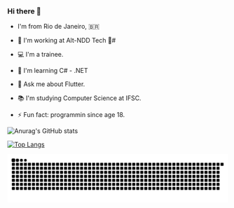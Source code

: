 ### Hi there 👋

- I'm from Rio de Janeiro, :brazil:

- 🔭 I'm working at Alt-NDD Tech 🚀#
- 💻 I'm a trainee.
- 🌱 I'm learning C# - .NET
- 💬 Ask me about Flutter.
- 📚 I'm studying Computer Science at IFSC.
- ⚡ Fun fact: programmin since age 18.


![Anurag's GitHub stats](https://github-readme-stats.vercel.app/api?username=MervelMath&show_icons=true&theme=dracula)



[![Top Langs](https://github-readme-stats.vercel.app/api/top-langs/?username=MervelMath&layout=compact&theme=dracula)](https://github.com/MervelMath/github-readme-stats)


 
![Snake animation](https://github.com/MervelMath/MervelMath/blob/output/github-contribution-grid-snake.svg)
 

 
